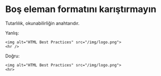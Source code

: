 # Boş eleman formatını karıştırmayın

Tutarlılık, okunabilirliğin anahtarıdır.

Yanlış:

```
<img alt="HTML Best Practices" src="/img/logo.png">
<hr />
```

Doğru:

```
<img alt="HTML Best Practices" src="/img/logo.png">
<hr>
```
